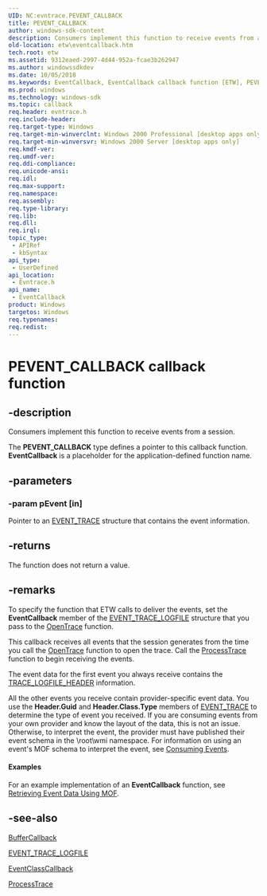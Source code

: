 ```yaml
---
UID: NC:evntrace.PEVENT_CALLBACK
title: PEVENT_CALLBACK
author: windows-sdk-content
description: Consumers implement this function to receive events from a session. The PEVENT_CALLBACK type defines a pointer to this callback function. EventCallback is a placeholder for the application-defined function name.
old-location: etw\eventcallback.htm
tech.root: etw
ms.assetid: 9312eaed-2997-4d44-952a-fcae3b262947
ms.author: windowssdkdev
ms.date: 10/05/2018
ms.keywords: EventCallback, EventCallback callback function [ETW], PEVENT_CALLBACK, PEVENT_CALLBACK callback, _evt_eventcallback, base.eventcallback, etw.eventcallback, evntrace/EventCallback
ms.prod: windows
ms.technology: windows-sdk
ms.topic: callback
req.header: evntrace.h
req.include-header: 
req.target-type: Windows
req.target-min-winverclnt: Windows 2000 Professional [desktop apps only]
req.target-min-winversvr: Windows 2000 Server [desktop apps only]
req.kmdf-ver: 
req.umdf-ver: 
req.ddi-compliance: 
req.unicode-ansi: 
req.idl: 
req.max-support: 
req.namespace: 
req.assembly: 
req.type-library: 
req.lib: 
req.dll: 
req.irql: 
topic_type:
 - APIRef
 - kbSyntax
api_type:
 - UserDefined
api_location:
 - Evntrace.h
api_name:
 - EventCallback
product: Windows
targetos: Windows
req.typenames: 
req.redist: 
---
```


# PEVENT_CALLBACK callback function


## -description


Consumers implement this function to receive events from a session. 

The <b>PEVENT_CALLBACK</b> type defines a pointer to this callback function. <b>EventCallback</b> is a placeholder for the application-defined function name.


## -parameters




### -param pEvent [in]

Pointer to an 
<a href="https://msdn.microsoft.com/d8a6b63e-0cd4-4d19-b0b3-16bb0d33e4c0">EVENT_TRACE</a> structure that contains the event information.


## -returns



The function does not return a value.
					




## -remarks



To specify the function that ETW calls to deliver the events, set the 
<b>EventCallback</b> member of the 
<a href="https://msdn.microsoft.com/179451e9-7e3c-4d3a-bcc6-3ad9d382229a">EVENT_TRACE_LOGFILE</a> structure that you pass to the 
<a href="https://msdn.microsoft.com/505e643b-6b4f-4f93-96c8-7fe8abdd6234">OpenTrace</a> function.

This callback receives all events that the session generates from the time you call the 
<a href="https://msdn.microsoft.com/505e643b-6b4f-4f93-96c8-7fe8abdd6234">OpenTrace</a> function to open the trace. Call the <a href="https://msdn.microsoft.com/aea25a95-f435-4068-9b15-7473f31ebf16">ProcessTrace</a> function to begin receiving the events.

The event data for the first event you always receive contains the <a href="https://msdn.microsoft.com/13fdabe6-c904-4546-b876-c145f6a6c345">TRACE_LOGFILE_HEADER</a> information. 

All the other events you receive contain provider-specific event data. You use the <b>Header.Guid</b> and <b>Header.Class.Type</b> members of <a href="https://msdn.microsoft.com/d8a6b63e-0cd4-4d19-b0b3-16bb0d33e4c0">EVENT_TRACE</a> to determine the type of event you received. If you are consuming events from your own provider and know the layout of the data, this is not an issue. Otherwise, to interpret the event, the provider must have published their event schema in the \\root\wmi namespace. For information on using an event's MOF schema to interpret the event, see <a href="https://msdn.microsoft.com/039a9f66-228e-4258-9967-2b2cd7d31091">Consuming Events</a>.


#### Examples

For an example implementation of an 
<b>EventCallback</b> function, see 
<a href="https://msdn.microsoft.com/13512236-c416-43ba-bf36-b05c5c08d6c9">Retrieving Event Data Using MOF</a>.

<div class="code"></div>



## -see-also




<a href="https://msdn.microsoft.com/0cfe2f62-63dc-45a6-96ce-fb4bf458358f">BufferCallback</a>



<a href="https://msdn.microsoft.com/179451e9-7e3c-4d3a-bcc6-3ad9d382229a">EVENT_TRACE_LOGFILE</a>



<a href="https://msdn.microsoft.com/32e94f58-b8b6-4e0a-b53b-716a534ac374">EventClassCallback</a>



<a href="https://msdn.microsoft.com/aea25a95-f435-4068-9b15-7473f31ebf16">ProcessTrace</a>
 

 

